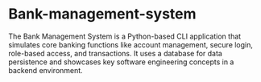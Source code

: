 # Bank-management-system
The Bank Management System is a Python-based CLI application that simulates core banking functions like account management, secure login, role-based access, and transactions. It uses a database for data persistence and showcases key software engineering concepts in a backend environment.
